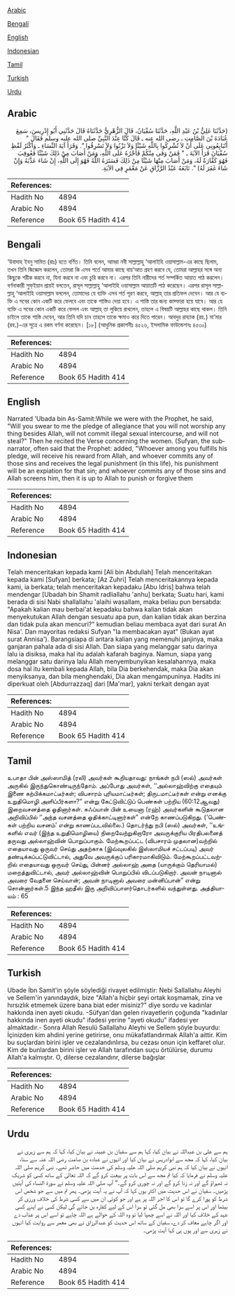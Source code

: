[Arabic](#arabic)

[Bengali](#bengali)

[English](#english)

[Indonesian](#indonesian)

[Tamil](#tamil)

[Turkish](#turkish)

[Urdu](#urdu)

## Arabic


<div dir="rtl" lang="ar" style={{fontSize:'larger',backgroundColor:'#f8f9fa',padding:20}}>
(حَدَّثَنَا عَلِيُّ بْنُ عَبْدِ اللَّهِ، حَدَّثَنَا سُفْيَانُ، قَالَ الزُّهْرِيُّ حَدَّثَنَاهُ قَالَ حَدَّثَنِي أَبُو إِدْرِيسَ، سَمِعَ عُبَادَةَ بْنَ الصَّامِتِ ـ رضى الله عنه ـ قَالَ كُنَّا عِنْدَ النَّبِيِّ صلى الله عليه وسلم فَقَالَ ‏"‏ أَتُبَايِعُونِي عَلَى أَنْ لاَ تُشْرِكُوا بِاللَّهِ شَيْئًا وَلاَ تَزْنُوا وَلاَ تَسْرِقُوا ‏"‏‏.‏ وَقَرَأَ آيَةَ النِّسَاءِ ـ وَأَكْثَرُ لَفْظِ سُفْيَانَ قَرَأَ الآيَةَ ـ ‏"‏ فَمَنْ وَفَى مِنْكُمْ فَأَجْرُهُ عَلَى اللَّهِ، وَمَنْ أَصَابَ مِنْ ذَلِكَ شَيْئًا فَعُوقِبَ فَهُوَ كَفَّارَةٌ لَهُ، وَمَنْ أَصَابَ مِنْهَا شَيْئًا مِنْ ذَلِكَ فَسَتَرَهُ اللَّهُ فَهْوَ إِلَى اللَّهِ، إِنْ شَاءَ عَذَّبَهُ وَإِنْ شَاءَ غَفَرَ لَهُ‏)‏ ‏"‏‏.‏ تَابَعَهُ عَبْدُ الرَّزَّاقِ عَنْ مَعْمَرٍ فِي الآيَةِ‏.‏
</div>
<div style={{backgroundColor:'#f8f9fa',padding:20, marginBottom: 10}}><table> <thead> <tr> <th>References:</th> <th></th> </tr> </thead> <tbody><tr><td>Hadith No</td><td>4894</td></tr><tr><td>Arabic No</td><td>4894</td></tr><tr><td>Reference</td><td>Book 65 Hadith 414</td></tr></tbody></table></div>

## Bengali


<div dir="ltr" lang="bn" style={{fontSize:'larger',backgroundColor:'#f8f9fa',padding:20}}>
‘উবাদাহ ইবনু সামিত (রাঃ) হতে বর্ণিত। তিনি বলেন, আমরা নবী সাল্লাল্লাহু ‘আলাইহি ওয়াসাল্লাম-এর কাছে ছিলাম, তখন তিনি জিজ্ঞেস করলেন, তোমরা কি এসব শর্তে আমার কাছে বায়‘আত গ্রহণ করবে যে, তোমরা আল্লাহর সঙ্গে অন্য কিছুকে শরীক করবে না, যিনা করবে না এবং চুরি করবে না। এরপর তিনি নারীদের শর্ত সম্পর্কিত আয়াত পাঠ করলেন। বর্ণনাকারী সুফ্ইয়ান প্রায়ই বলতেন, রাসূল সাল্লাল্লাহু ‘আলাইহি ওয়াসাল্লাম আয়াতটি পাঠ করেছেন। এরপর রাসূল সাল্লাল্লাহু ‘আলাইহি ওয়াসাল্লাম বললেন, তোমাদের যে ব্যক্তি এসব শর্ত পূরণ করবে, আল্লাহ্ তার প্রতিফল দেবেন। আর যে ব্যক্তি এ সবের কোন একটি করে ফেলবে এবং তাকে শাস্তিও দেয়া হবে। এ শাস্তি তার জন্য কাফ্ফারা হয়ে যাবে। আর যে ব্যক্তি এ সবের কোন একটি করে ফেলল এবং আল্লাহ্ তা লুকিয়ে রাখলেন, তাহলে এ বিষয়টি আল্লাহর কাছে থাকল। তিনি চাইলে তাকে শাস্তি দেবেন, আর তিনি যদি চান তাহলে তাকে ক্ষমাও করে দিতে পারেন। আবদুর রায্যাক (রহ.) মা‘মার (রহ.)-এর সূত্রে এ রকম বর্ণনা করেছেন। [১৮] (আধুনিক প্রকাশনীঃ ৪৫২৬, ইসলামিক ফাউন্ডেশনঃ ৪৫৩০)
</div>
<div style={{backgroundColor:'#f8f9fa',padding:20, marginBottom: 10}}><table> <thead> <tr> <th>References:</th> <th></th> </tr> </thead> <tbody><tr><td>Hadith No</td><td>4894</td></tr><tr><td>Arabic No</td><td>4894</td></tr><tr><td>Reference</td><td>Book 65 Hadith 414</td></tr></tbody></table></div>

## English


<div dir="ltr" lang="en" style={{fontSize:'larger',backgroundColor:'#f8f9fa',padding:20}}>
Narrated 'Ubada bin As-Samit:While we were with the Prophet, he said, "Will you swear to me the pledge of allegiance that you will not worship any thing besides Allah, will not commit illegal sexual intercourse, and will not steal?" Then he recited the Verse concerning the women. (Sufyan, the subnarrator, often said that the Prophet: added, "Whoever among you fulfills his pledge, will receive his reward from Allah, and whoever commits any of those sins and receives the legal punishment (in this life), his punishment will be an expiation for that sin; and whoever commits any of those sins and Allah screens him, then it is up to Allah to punish or forgive them
</div>
<div style={{backgroundColor:'#f8f9fa',padding:20, marginBottom: 10}}><table> <thead> <tr> <th>References:</th> <th></th> </tr> </thead> <tbody><tr><td>Hadith No</td><td>4894</td></tr><tr><td>Arabic No</td><td>4894</td></tr><tr><td>Reference</td><td>Book 65 Hadith 414</td></tr></tbody></table></div>

## Indonesian


<div dir="ltr" lang="id" style={{fontSize:'larger',backgroundColor:'#f8f9fa',padding:20}}>
Telah menceritakan kepada kami [Ali bin Abdullah] Telah menceritakan kepada kami [Sufyan] berkata; [Az Zuhri] Telah menceritakannya kepada kami, ia berkata; telah menceritakan kepadaku [Abu Idris] bahwa telah mendengar [Ubadah bin Shamit radliallahu 'anhu] berkata; Suatu hari, kami berada di sisi Nabi shallallahu 'alaihi wasallam, maka beliau pun bersabda: "Apakah kalian mau berbai'at kepadaku bahwa kalian tidak akan menyekutukan Allah dengan sesuatu apa pun, dan kalian tidak akan berzina dan tidak pula akan mencuri?" kemudian beliau membaca ayat dari surat An Nisa'. Dan mayoritas redaksi Sufyan "Ia membacakan ayat" (Bukan ayat surat Annisa'). Barangsiapa di antara kalian yang memenuhi janjinya, maka ganjaran pahala ada di sisi Allah. Dan siapa yang melanggar satu darinya lalu ia disiksa, maka hal itu adalah kafarah baginya. Namun, siapa yang melanggar satu darinya lalu Allah menyembunyikan kesalahannya, maka dosa hal itu kembali kepada Allah, bila Dia berkehendak, maka Dia akan menyiksanya, dan bila menghendaki, Dia akan mengampuninya. Hadits ini diperkuat oleh [Abdurrazzaq] dari [Ma'mar], yakni terkait dengan ayat
</div>
<div style={{backgroundColor:'#f8f9fa',padding:20, marginBottom: 10}}><table> <thead> <tr> <th>References:</th> <th></th> </tr> </thead> <tbody><tr><td>Hadith No</td><td>4894</td></tr><tr><td>Arabic No</td><td>4894</td></tr><tr><td>Reference</td><td>Book 65 Hadith 414</td></tr></tbody></table></div>

## Tamil


<div dir="ltr" lang="ta" style={{fontSize:'larger',backgroundColor:'#f8f9fa',padding:20}}>
உபாதா பின் அஸ்ஸாமித் (ரலி) அவர்கள் கூறியதாவது: நாங்கள் நபி (ஸல்) அவர்கள் அருகில் இருந்துகொண்டிருந்தோம். அப்போது அவர்கள், ‘‘அல்லாஹ்விற்கு எதையும் இணை கற்பிக்கமாட்டீர்கள்; விபசாரம் புரியமாட்டீர்கள்; திருடமாட்டீர்கள் என்று எனக்கு உறுதிமொழி அளிப்பீர்களா?” என்று கேட்டுவிட்டுப் பெண்கள் பற்றிய (60:12ஆவது) இறைவசனத்தை ஓதினார்கள். சுஃப்யான் பின் உயைனா (ரஹ்) அவர்களின் கூடுதலான அறிவிப்பில் ‘‘அந்த வசனத்தை ஓதிக்காட்டினார்கள்” என்றே காணப்படுகிறது. (‘பெண்கள் பற்றிய வசனம்’ என்று காணப்படவில்லை.) தொடர்ந்து நபி (ஸல்) அவர்கள், ‘‘உங்களில் எவர் (இந்த உறுதிமொழியை) நிறைவேற்றுகிறாரோ அவருக்குரிய பிரதிபலனைத் தருவது அல்லாஹ்வின் பொறுப்பாகும். மேற்கூறப்பட்ட (விபசாரம் முதலான)வற்றில் எதையாவது ஒருவர் செய்து அதற்காக (இவ்வுலகில் இஸ்லாமியச் சட்டப்படி) அவர் தண்டிக்கப்பட்டுவிட்டால், அதுவே அவருக்குப் பரிகாரமாகிவிடும். மேற்கூறப்பட்டவற்றில் எதையாவது ஒருவர் செய்து, பின்னர் அல்லாஹ் அதை (யாருக்கும் தெரியாமல்) மறைத்துவிட்டால், அவர் அல்லாஹ்வின் பொறுப்பில் விடப்படுகிறார். அவன் நாடினால் அவரை வேதனை செய்வான்; அவன் நாடினால் அவரை மன்னிப்பான்” என்று சொன்னார்கள்.5 இந்த ஹதீஸ் இரு அறிவிப்பாளர்தொடர்களில் வந்துள்ளது. அத்தியாயம் : 65
</div>
<div style={{backgroundColor:'#f8f9fa',padding:20, marginBottom: 10}}><table> <thead> <tr> <th>References:</th> <th></th> </tr> </thead> <tbody><tr><td>Hadith No</td><td>4894</td></tr><tr><td>Arabic No</td><td>4894</td></tr><tr><td>Reference</td><td>Book 65 Hadith 414</td></tr></tbody></table></div>

## Turkish


<div dir="ltr" lang="tr" style={{fontSize:'larger',backgroundColor:'#f8f9fa',padding:20}}>
Ubade İbn Samit'in şöyle söylediği rivayet edilmiştir: Nebi Sallallahu Aleyhi ve Sellem'in yanındaydık, bize "Allah'a hiçbir şeyi ortak koşmamak, zina ve hırsızlık etmemek üzere bana biat eder misiniz?" diye sordu ve kadınlar hakkında inen ayeti okudu. -Süfyan'dan gelen rivayetlerin çoğunda "kadınlar hakkında inen ayeti okudu" ifadesi yerine "ayeti okudu" ifadesi yer almaktadır.- Sonra Allah Resulü Sallallahu Aleyhi ve Sellem şöyle buyurdu: İçinizden kim ahdini yerine getirirse, onu mükafatlandırmak Allah'a aittir. Kim bu suçlardan birini işler ve cezalandınlırsa, bu cezası onun için keffaret olur. Kim de bunlardan birini işler ve Allah tarafından suçu örtülürse, durumu Allah'a kalmıştır. O, dilerse cezalandınr, dilerse bağışlar
</div>
<div style={{backgroundColor:'#f8f9fa',padding:20, marginBottom: 10}}><table> <thead> <tr> <th>References:</th> <th></th> </tr> </thead> <tbody><tr><td>Hadith No</td><td>4894</td></tr><tr><td>Arabic No</td><td>4894</td></tr><tr><td>Reference</td><td>Book 65 Hadith 414</td></tr></tbody></table></div>

## Urdu


<div dir="rtl" lang="ur" style={{fontSize:'larger',backgroundColor:'#f8f9fa',padding:20}}>
ہم سے علی بن عبداللہ نے بیان کیا، کہا ہم سے سفیان بن عیینہ نے بیان کیا، کہا کہ ہم سے زہری نے بیان کیا، کہا کہ مجھ سے ابوادریس نے بیان کیا اور انہوں نے عبادہ بن صامت رضی اللہ عنہ سے سنا، انہوں نے بیان کیا کہ ہم نبی کریم صلی اللہ علیہ وسلم کی خدمت میں حاضر تھے۔ نبی کریم صلی اللہ علیہ وسلم نے فرمایا کہ کیا تم مجھ سے اس بات پر بیعت کرو گے کہ اللہ تعالیٰ کے ساتھ کسی کو شریک نہ ٹھہراؤ گے اور نہ زنا کرو گے اور نہ چوری کرو گے۔“ آپ صلی اللہ علیہ وسلم نے سورۃ النساء کی آیتیں پڑھیں۔ سفیان نے اس حدیث میں اکثر یوں کہا کہ آپ نے یہ آیت پڑھی۔ پھر تم میں سے جو شخص اس شرط کو پورا کرے گا تو اس کا اجر اللہ پر ہے اور جو کوئی ان میں سے کسی شرط کی خلاف ورزی کر بیٹھا اور اس پر اسے سزا بھی مل گئی تو سزا اس کے لیے کفارہ بن جائے گی لیکن کسی نے اپنے کسی عہد کے خلاف کیا اور اللہ نے اسے چھپا لیا تو وہ اللہ کے حوالے ہے اللہ چاہے تو اسے اس پر عذاب دے اور اگر چاہے معاف کر دے، سفیان کے ساتھ اس حدیث کو عبدالرزاق نے بھی معمر سے روایت کیا انہوں نے زہری سے اور یوں ہی کہا آیت پڑھی۔
</div>
<div style={{backgroundColor:'#f8f9fa',padding:20, marginBottom: 10}}><table> <thead> <tr> <th>References:</th> <th></th> </tr> </thead> <tbody><tr><td>Hadith No</td><td>4894</td></tr><tr><td>Arabic No</td><td>4894</td></tr><tr><td>Reference</td><td>Book 65 Hadith 414</td></tr></tbody></table></div>